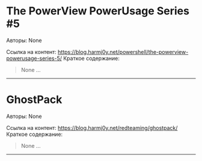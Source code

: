 # The PowerView PowerUsage Series #5

Авторы: 
None

Ссылка на контент: 
https://blog.harmj0y.net/powershell/the-powerview-powerusage-series-5/
Краткое содержание: 

<blockquote>
None   ...   
</blockquote>

---

# GhostPack

Авторы: 
None

Ссылка на контент: 
https://blog.harmj0y.net/redteaming/ghostpack/
Краткое содержание: 

<blockquote>
None   ...   
</blockquote>

---

